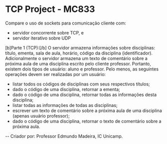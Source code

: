 # TCP Project - MC833

Compare o uso de sockets para comunicação cliente com:
- servidor concorrente sobre TCP, e 
- servidor iterativo sobre UDP

[b]Parte 1 (TCP):[/b] 
O servidor armazena informações sobre disciplinas: título, ementa, sala de aula, horário, código da disciplina (identificador). Adicionalmente o servidor armazena um texto de comentário sobre a próxima aula de uma disciplina escrito pelo cliente professor. Portanto, existem dois tipos de usuário: aluno e professor. Pelo menos, as seguintes operações devem ser realizadas por um usuário:
  - listar todos os códigos de disciplinas com seus respectivos títulos;
  - dado o código de uma disciplina, retornar a ementa;
  - dado o código de uma disciplina, retornar todas as informações desta disciplina;
  - listar todas as informações de todas as disciplinas;
  - escrever um texto de comentário sobre a próxima aula de uma disciplina (apenas usuário professor);
  - dado o código de uma disciplina, retornar o texto de comentário sobre a próxima aula.






 -- Criador por: Professor Edmundo Madeira, IC Unicamp.
